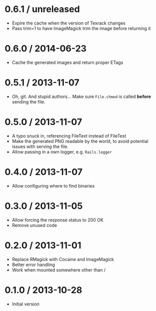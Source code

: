 # 0.6.1 / unreleased

* Expire the cache when the version of Texrack changes
* Pass trim=1 to have ImageMagick trim the image before returning it

# 0.6.0 / 2014-06-23

* Cache the generated images and return proper ETags

# 0.5.1 / 2013-11-07

* Oh, git. And stupid authors…
  Make sure `File.chmod` is called **before** sending the file.

# 0.5.0 / 2013-11-07

* A typo snuck in, referencing FileText instead of FileTest
* Make the generated PNG readable by the world, to avoid potential issues
  with serving the file.
* Allow passing in a own logger, e.g. `Rails.logger`

# 0.4.0 / 2013-11-07

* Allow configuring where to find binaries

# 0.3.0 / 2013-11-05

* Allow forcing the response status to 200 OK
* Remove unused code

# 0.2.0 / 2013-11-01

* Replace RMagick with Cocaine and ImageMagick
* Better error handling
* Work when mounted somewhere other than /

# 0.1.0 / 2013-10-28

* Initial version
